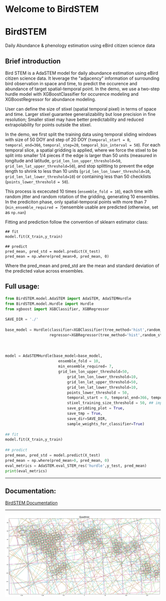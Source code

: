 # Welcome to BirdSTEM

<!-- For full documentation visit [mkdocs.org](https://www.mkdocs.org). -->

# BirdSTEM
Daily Abundance &amp; phenology estimation using eBird citizen science data

## Brief introduction
Bird STEM is a AdaSTEM model for daily abundance estimation using eBird citizen science data. It leverage the "adjacency" information of surrounding bird observation in space and time, to predict the occurence and abundance of target spatial-temporal point. In the demo, we use a two-step hurdle model with XGBoostClassifier for occurence modeling and XGBoostRegressor for abundance modeling.

User can define the size of stixel (spatial temporal pixel) in terms of space and time. Larger stixel guarantee generalizability but lose precision in fine resolution; Smaller stixel may have better predictability and reduced extrapolability for points outside the stixel.

In the demo, we first split the training data using temporal sliding windows with size of 50 DOY and step of 20 DOY (`temporal_start = 0`, `temporal_end=366`, `temporal_step=20`, `temporal_bin_interval = 50`). For each temporal slice, a spatial gridding is applied, where we force the stixel to be split into smaller 1/4 pieces if the edge is larger than 50 units (measured in longitude and latitude, `grid_len_lon_upper_threshold=50`, `grid_len_lat_upper_threshold=50`), and stop splitting to prevent the edge length to shrink to less than 10 units (`grid_len_lon_lower_threshold=10`, `grid_len_lat_lower_threshold=10`) or containing less than 50 checklists (`points_lower_threshold = 50`).

This process is excecuted 10 times (`ensemble_fold = 10`), each time with random jitter and random rotation of the gridding, generating 10 ensembles. In the prediciton phase, only spatial-temporal points with more than 7 (`min_ensemble_required = 7`)ensemble usable are predicted (otherwise, set as `np.nan`)

Fitting and prediction follow the convention of sklearn estimator class:

```
## fit
model.fit(X_train,y_train)

## predict
pred_mean, pred_std = model.predict(X_test)
pred_mean = np.where(pred_mean>0, pred_mean, 0)
```

Where the pred_mean and pred_std are the mean and standard deviation of the predicted value across ensembles.


## Full usage:

```py
from BirdSTEM.model.AdaSTEM import AdaSTEM, AdaSTEMHurdle
from BirdSTEM.model.Hurdle import Hurdle
from xgboost import XGBClassifier, XGBRegressor

SAVE_DIR = './'

base_model = Hurdle(classifier=XGBClassifier(tree_method='hist',random_state=42, verbosity = 0, n_jobs=1),
                    regressor=XGBRegressor(tree_method='hist',random_state=42, verbosity = 0, n_jobs=1))



model = AdaSTEMHurdle(base_model=base_model,
                        ensemble_fold = 10,
                        min_ensemble_required= 7,
                        grid_len_lon_upper_threshold=50,
                            grid_len_lon_lower_threshold=10,
                            grid_len_lat_upper_threshold=50,
                            grid_len_lat_lower_threshold=10,
                            points_lower_threshold = 50,
                            temporal_start = 0, temporal_end=366, temporal_step=20, temporal_bin_interval = 50,
                            stixel_training_size_threshold = 50, ## important, should be consistent with points_lower_threshold
                            save_gridding_plot = True,
                            save_tmp = True,
                            save_dir=SAVE_DIR,
                            sample_weights_for_classifier=True)

## fit
model.fit(X_train,y_train)

## predict
pred_mean, pred_std = model.predict(X_test)
pred_mean = np.where(pred_mean>0, pred_mean, 0)
eval_metrics = AdaSTEM.eval_STEM_res('hurdle',y_test, pred_mean)
print(eval_metrics)

```


----
## Documentation:
[BirdSTEM Documentation](https://chenyangkang.github.io/BirdSTEM/)
<!-- BirdSTEM -->

----
![QuadTree example](QuadTree.png)
